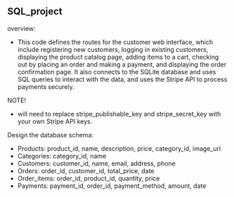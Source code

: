 ## SQL_project

overview:
- This code defines the routes for the customer web interface, which include registering new customers, logging in existing customers, displaying the product catalog page, adding items to a cart, checking out by placing an order and making a payment, and displaying the order confirmation page. It also connects to the SQLite database and uses SQL queries to interact with the data, and uses the Stripe API to process payments securely.


NOTE!
- will need to replace stripe_publishable_key and stripe_secret_key with your own Stripe API keys.


Design the database schema:
- Products: product_id, name, description, price, category_id, image_url
- Categories: category_id, name
- Customers: customer_id, name, email, address, phone
- Orders: order_id, customer_id, total_price, date
- Order_items: order_id, product_id, quantity, price
- Payments: payment_id, order_id, payment_method, amount, date

